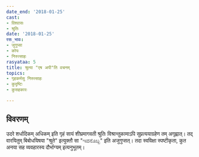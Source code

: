 ```yaml
---
date_end: '2018-01-25'
cast:
- विश्वासः
- श्रुतिः
date: '2018-01-25'
रसः_भावः:
- जुगुप्सा
- कोपः
- निरुत्साहः
rasyataa: 5
title: श्रुत्या "एष अपी"ति वचनम्
topics:
- गृहकर्मसु निरुत्साहः
- कुदृष्टिः
- कुसहकारः

---
```


## विवरणम्
उदरे शर्धादिकम् अधिकम् इति गृहं सायं शीघ्रमागवती श्रुतिः विश्रान्तुकामाऽपि सुप्रत्ययाग्रहेण तम् अगृह्णात्। तद् वारयितुम् बिबोधयिषया "श्रुते" इत्युक्तौ सा "ಇವನೊಬ್ಬ" इति अजुगुप्सत्। तदा स्वविक्षा स्पष्टीकृता, कुत अनया सह व्यवहारस्य दौर्भाग्यम् इत्यनुभूतम्।

